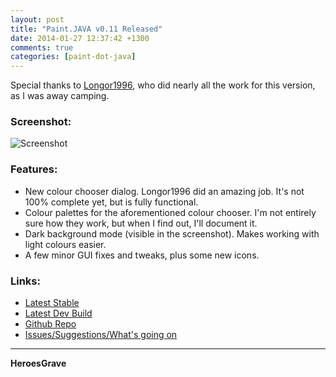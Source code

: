 ```yaml
---
layout: post
title: "Paint.JAVA v0.11 Released"
date: 2014-01-27 12:37:42 +1300
comments: true
categories: [paint-dot-java]
---
```


Special thanks to [Longor1996](https://github.com/Longor1996), who did nearly all the work for this version, as I was away camping.

### Screenshot:
![Screenshot](https://raw.github.com/HeroesGrave/Paint.JAVA/336988c38cbef070939c98a3d5480e457ed3bf65/etc/Screenshot.png "Paint.JAVA v0.10")

### Features:

- New colour chooser dialog. Longor1996 did an amazing job. It's not 100% complete yet, but is fully functional.
- Colour palettes for the aforementioned colour chooser. I'm not entirely sure how they work, but when I find out, I'll document it.
- Dark background mode (visible in the screenshot). Makes working with light colours easier.
- A few minor GUI fixes and tweaks, plus some new icons.

### Links:

- [Latest Stable](https://github.com/HeroesGrave/Paint.JAVA/raw/master/build/Paint.JAVA.jar)
- [Latest Dev Build](https://github.com/HeroesGrave/Paint.JAVA/raw/dev/build/Paint.JAVA.jar)
- [Github Repo](https://github.com/HeroesGrave/Paint.JAVA)
- [Issues/Suggestions/What's going on](https://github.com/HeroesGrave/Paint.JAVA/issues)

---
**HeroesGrave**